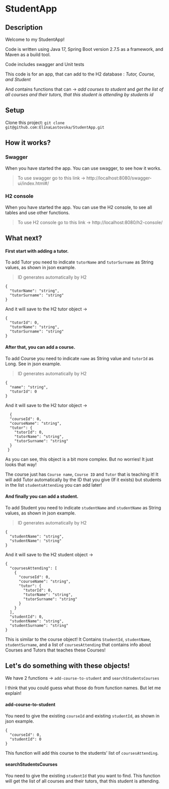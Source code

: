 # StudentApp
## Description

Welcome to my StudentApp!

Code is written using Java 17, Spring Boot version 2.7.5 as a framework, and Maven as a build tool.

Code includes swagger and Unit tests

This code is for an app, that can add to the H2 database :
*Tutor, Course, and Student*

And contains functions that can -> *add courses to student*  and  *get the list of all courses and their tutors, that this student
is attending by students id*

## Setup
Clone this project: `git clone git@github.com:ElinaLastovska/StudentApp.git`

## How it works?
### Swagger
When you have started the app. You can use swagger, to see how it works.
> To use swagger go to this link -> http://localhost:8080/swagger-ui/index.html#/
### H2 console
When you have started the app. You can use the H2 console, to see all tables and use other functions.
> To use H2 console go to this link -> http://localhost:8080/h2-console/
## What next?
#### First start with adding a tutor.
To add Tutor you need to indicate `tutorName` and `tutorSurname` as String values, as shown in json example.

> ID generates automatically by H2

```
{
  "tutorName": "string",
  "tutorSurname": "string"
}
```
And it will save to the H2 tutor object ->
```
{
  "tutorId": 0,
  "tutorName": "string",
  "tutorSurname": "string"
}
```


#### After that, you can add a course. 
To add Course you need to indicate `name` as String value and `tutorId` as Long. See in json example.

> ID generates automatically by H2

```
{
  "name": "string",
  "tutorId": 0
}
```
And it will save to the H2 tutor object ->
```
  {
  "courseId": 0,
  "courseName": "string",
  "tutor": {
    "tutorId": 0,
    "tutorName": "string",
    "tutorSurname": "string"
  }
 }
```
As you can see, this object is a bit more complex. But no worries! It just looks that way! 

The course just has `Course name`, `Course ID` and `Tutor` that is teaching it!
It will add Tutor automatically by the ID that you give (If it exists) but students in the list `studentsAttending` you can add later!

#### And finally you can add a student.
To add Student you need to indicate `studentName` and `studentName` as String values, as shown in json example.

> ID generates automatically by H2

```
{
  "studentName": "string",
  "studentName": "string"
}
```
And it will save to the H2 student object ->
```
{
  "coursesAttending": [
    {
      "courseId": 0,
      "courseName": "string",
      "tutor": {
        "tutorId": 0,
        "tutorName": "string",
        "tutorSurname": "string"
      }
    }
  ],
  "studentId": 0,
  "studentName": "string",
  "studentSurname": "string"
}
```
This is similar to the course object!
It Contains `StudentId`, `studentName`, `studentSurname`, and a list of `coursesAttending` that contains info about Courses and Tutors that teaches these Courses!

## Let's do something with these objects!
We have 2 functions -> `add-course-to-student` and `searchStudentsCourses`

I think that you could guess what those do from function names.
But let me explain!

#### add-course-to-student
You need to give the existing `courseId` and existing `studentId`, as shown in json example.
```
{
  "courseId": 0,
  "studentId": 0
}
```
This function will add this course to the students' list of `coursesAttending`.
#### searchStudentsCourses
You need to give the existing `studentId` that you want to find.
This function will get the list of all courses and their tutors, that this student
is attending.
